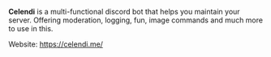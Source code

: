 **Celendi** is a multi-functional discord bot that helps you maintain your server. 
Offering moderation, logging, fun, image commands and much more to use in this.

Website: https://celendi.me/
